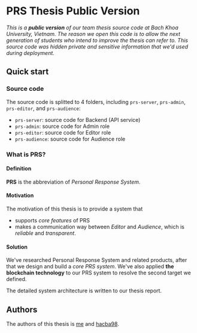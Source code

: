 # PRS Thesis Public Version

_This is a **public version** of our team thesis source code at Bach Khoa University, Vietnam. The reason we open this code is to allow the next generation of students who intend to improve the thesis can refer to. This source code was hidden private and sensitive information that we'd used during deployment._

## Quick start

### Source code

The source code is splitted to 4 folders, including `prs-server`, `prs-admin`, `prs-editor`, and `prs-audience`:

- `prs-server`: source code for Backend (API service)
- `prs-admin`: source code for Admin role
- `prs-editor`: source code for Editor role
- `prs-audience`: source code for Audience role

### What is PRS?

#### Definition

**PRS** is the abbreviation of *Personal Response System*. 

#### Motivation

The motivation of this thesis is to provide a system that

- supports *core features* of PRS
- makes a communication way between *Editor* and *Audience*, which is *reliable* and *transparent*.

#### Solution

We've researched Personal Response System and related products, after that we design and build a *core PRS system*. We've also applied **the blockchain technology** to our PRS system to resolve the second target we defined.

The detailed system architecture is written to our thesis report.

## Authors

The authors of this thesis is [me](https://github.com/huynhsamha) and [hacba98](http://github.com/hacba98).
